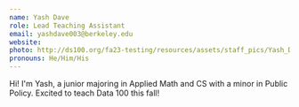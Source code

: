 ```yaml
---
name: Yash Dave
role: Lead Teaching Assistant
email: yashdave003@berkeley.edu
website: 
photo: http://ds100.org/fa23-testing/resources/assets/staff_pics/Yash_Dave.jpg
pronouns: He/Him/His
---
```

Hi! I'm Yash, a junior majoring in Applied Math and CS with a minor in Public Policy. Excited to teach Data 100 this fall!
